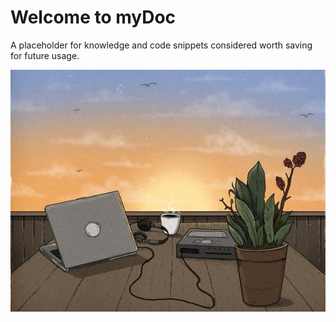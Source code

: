 # Welcome to myDoc

A placeholder for knowledge and code snippets considered worth saving for future usage.

![Image title](images/Morning_Coffee_800_grande.jpg)

<!-- <figure markdown>
  ![Image title](images/Morning_Coffee_800_grande.jpg){ width="600" }
  <figcaption>Happy coding</figcaption>
</figure> -->